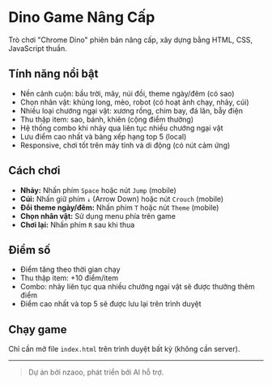 # Dino Game Nâng Cấp

Trò chơi "Chrome Dino" phiên bản nâng cấp, xây dựng bằng HTML, CSS, JavaScript thuần.

## Tính năng nổi bật

- Nền cảnh cuộn: bầu trời, mây, núi đồi, theme ngày/đêm (có sao)
- Chọn nhân vật: khủng long, mèo, robot (có hoạt ảnh chạy, nhảy, cúi)
- Nhiều loại chướng ngại vật: xương rồng, chim bay, đá lăn, bẫy điện
- Thu thập item: sao, bánh, khiên (cộng điểm thưởng)
- Hệ thống combo khi nhảy qua liên tục nhiều chướng ngại vật
- Lưu điểm cao nhất và bảng xếp hạng top 5 (local)
- Responsive, chơi tốt trên máy tính và di động (có nút cảm ứng)

## Cách chơi

- **Nhảy:** Nhấn phím `Space` hoặc nút `Jump` (mobile)
- **Cúi:** Nhấn giữ phím `↓` (Arrow Down) hoặc nút `Crouch` (mobile)
- **Đổi theme ngày/đêm:** Nhấn phím `T` hoặc nút `Theme` (mobile)
- **Chọn nhân vật:** Sử dụng menu phía trên game
- **Chơi lại:** Nhấn phím `R` sau khi thua

## Điểm số

- Điểm tăng theo thời gian chạy
- Thu thập item: +10 điểm/item
- Combo: nhảy liên tục qua nhiều chướng ngại vật sẽ được thưởng thêm điểm
- Điểm cao nhất và top 5 sẽ được lưu lại trên trình duyệt

## Chạy game

Chỉ cần mở file `index.html` trên trình duyệt bất kỳ (không cần server).

---

> Dự án bởi nzaoo, phát triển bởi AI hỗ trợ.
